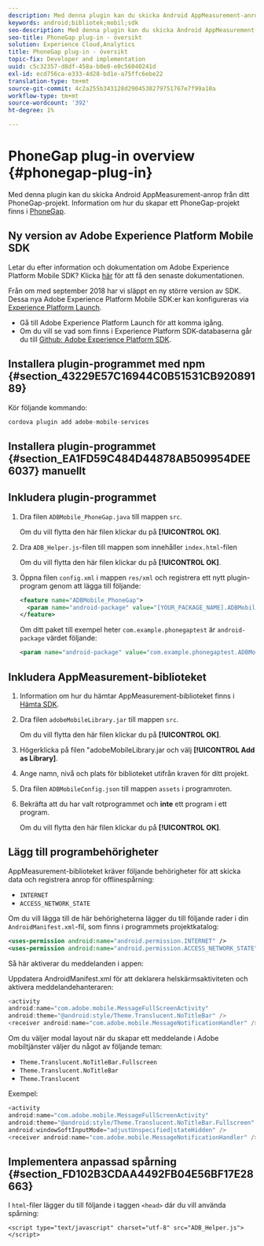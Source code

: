```yaml
---
description: Med denna plugin kan du skicka Android AppMeasurement-anrop från ditt PhoneGap-projekt.
keywords: android;bibliotek;mobil;sdk
seo-description: Med denna plugin kan du skicka Android AppMeasurement-anrop från ditt PhoneGap-projekt.
seo-title: PhoneGap plug-in - översikt
solution: Experience Cloud,Analytics
title: PhoneGap plug-in - översikt
topic-fix: Developer and implementation
uuid: c5c32357-d8df-458a-b0e8-e0c56040241d
exl-id: ecd756ca-e333-4d28-bd1e-a75ffc6ebe22
translation-type: tm+mt
source-git-commit: 4c2a255b343128d2904530279751767e7f99a10a
workflow-type: tm+mt
source-wordcount: '392'
ht-degree: 1%

---
```


# PhoneGap plug-in overview {#phonegap-plug-in}

Med denna plugin kan du skicka Android AppMeasurement-anrop från ditt PhoneGap-projekt. Information om hur du skapar ett PhoneGap-projekt finns i [PhoneGap](https://helpx.adobe.com/experience-manager/6-4/mobile/using/phonegap.html).

## Ny version av Adobe Experience Platform Mobile SDK

Letar du efter information och dokumentation om Adobe Experience Platform Mobile SDK? Klicka [här](https://aep-sdks.gitbook.io/docs/) för att få den senaste dokumentationen.

Från om med september 2018 har vi släppt en ny större version av SDK. Dessa nya Adobe Experience Platform Mobile SDK:er kan konfigureras via [Experience Platform Launch](https://www.adobe.com/experience-platform/launch.html).

* Gå till Adobe Experience Platform Launch för att komma igång.
* Om du vill se vad som finns i Experience Platform SDK-databaserna går du till [Github: Adobe Experience Platform SDK](https://github.com/Adobe-Marketing-Cloud/acp-sdks).


## Installera plugin-programmet med npm {#section_43229E57C16944C0B51531CB92089189}

Kör följande kommando:

```java
cordova plugin add adobe-mobile-services
```

## Installera plugin-programmet {#section_EA1FD59C484D44878AB509954DEE6037} manuellt

## Inkludera plugin-programmet

1. Dra filen `ADBMobile_PhoneGap.java` till mappen `src`.

   Om du vill flytta den här filen klickar du på **[!UICONTROL OK]**.

1. Dra `ADB_Helper.js`-filen till mappen som innehåller `index.html`-filen

   Om du vill flytta den här filen klickar du på **[!UICONTROL OK]**.

1. Öppna filen `config.xml` i mappen `res/xml` och registrera ett nytt plugin-program genom att lägga till följande:

   ```xml
   <feature name="ADBMobile_PhoneGap"> 
     <param name="android-package" value="[YOUR_PACKAGE_NAME].ADBMobile_PhoneGap" /> 
   </feature>
   ```

   Om ditt paket till exempel heter `com.example.phonegaptest` är `android-package` värdet följande:

   ```xml
   <param name="android-package" value="com.example.phonegaptest.ADBMobile_PhoneGap" />
   ```

## Inkludera AppMeasurement-biblioteket

1. Information om hur du hämtar AppMeasurement-biblioteket finns i [Hämta SDK](/help/android/getting-started/dev-qs.md).
1. Dra filen `adobeMobileLibrary.jar` till mappen `src`.

   Om du vill flytta den här filen klickar du på **[!UICONTROL OK]**.

1. Högerklicka på filen &quot;adobeMobileLibrary.jar och välj **[!UICONTROL Add as Library]**.
1. Ange namn, nivå och plats för biblioteket utifrån kraven för ditt projekt.
1. Dra filen `ADBMobileConfig.json` till mappen `assets` i programroten.
1. Bekräfta att du har valt rotprogrammet och **inte** ett program i ett program.

   Om du vill flytta den här filen klickar du på **[!UICONTROL OK]**.

## Lägg till programbehörigheter

AppMeasurement-biblioteket kräver följande behörigheter för att skicka data och registrera anrop för offlinespårning:

* `INTERNET`
* `ACCESS_NETWORK_STATE`

Om du vill lägga till de här behörigheterna lägger du till följande rader i din `AndroidManifest.xml`-fil, som finns i programmets projektkatalog:

```xml
<uses-permission android:name="android.permission.INTERNET" /> 
<uses-permission android:name="android.permission.ACCESS_NETWORK_STATE" />
```

Så här aktiverar du meddelanden i appen:

Uppdatera AndroidManifest.xml för att deklarera helskärmsaktiviteten och aktivera meddelandehanteraren:

```java
<activity  
android:name="com.adobe.mobile.MessageFullScreenActivity"  
android:theme="@android:style/Theme.Translucent.NoTitleBar" /> 
<receiver android:name="com.adobe.mobile.MessageNotificationHandler" />
```

Om du väljer modal layout när du skapar ett meddelande i Adobe mobiltjänster väljer du något av följande teman:

* `Theme.Translucent.NoTitleBar.Fullscreen`
* `Theme.Translucent.NoTitleBar`
* `Theme.Translucent`

Exempel:

```java
<activity 
android:name="com.adobe.mobile.MessageFullScreenActivity" 
android:theme="@android:style/Theme.Translucent.NoTitleBar.Fullscreen" 
android:windowSoftInputMode="adjustUnspecified|stateHidden" /> 
<receiver android:name="com.adobe.mobile.MessageNotificationHandler" />
```

## Implementera anpassad spårning {#section_FD102B3CDAA4492FB04E56BF17E28663}

I `html`-filer lägger du till följande i taggen `<head>` där du vill använda spårning:

```
<script type="text/javascript" charset="utf-8" src="ADB_Helper.js"></script>
```
